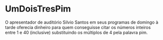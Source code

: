 # UmDoisTresPim
O apresentador de auditório Silvio Santos em seus programas de domingo à tarde oferecia dinheiro para quem conseguisse citar os números inteiros entre 1 e 40 (inclusive) substituindo os múltiplos de 4 pela palavra pim.

